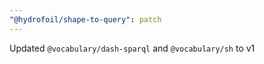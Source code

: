 ```yaml
---
"@hydrofoil/shape-to-query": patch
---
```


Updated `@vocabulary/dash-sparql` and `@vocabulary/sh` to v1
